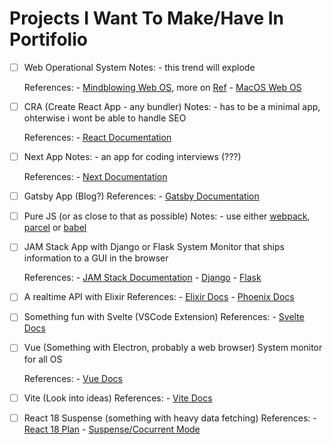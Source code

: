 # Projects I Want To Make/Have In Portifolio

- [ ] Web Operational System
	Notes:
		- this trend will explode

	References:
		- [Mindblowing Web OS](https://rauno.me/), more on [Ref](https://www.instagram.com/p/CYBoLtygJ9j/)
		- [MacOS Web OS](https://macos.vercel.app/)

- [ ] CRA (Create React App - any bundler)
	Notes:
		- has to be a minimal app, ohterwise i wont be able to handle SEO
	
	References:
		- [React Documentation](https://reactjs.org/)

- [ ] Next App
	Notes:
		- an app for coding interviews (???)

	References:
		- [Next Documentation](https://nextjs.org/)

- [ ] Gatsby App (Blog?)
	References:
		- [Gatsby Documentation](https://www.gatsbyjs.com/)

- [ ] Pure JS (or as close to that as possible)
	Notes:
		- use either [webpack](https://webpack.js.org/), [parcel](https://parceljs.org/) or [babel](https://babeljs.io/)

- [ ] JAM Stack App with Django or Flask
	System Monitor that ships information to a GUI in the browser

	References:
		- [JAM Stack Documentation](https://jamstack.org/)
		- [Django](https://www.djangoproject.com/)
		- [Flask](https://flask.palletsprojects.com/en/2.0.x/)

- [ ] A realtime API with Elixir
	References:
		- [Elixir Docs](https://elixir-lang.org/)
		- [Phoenix Docs](https://www.phoenixframework.org/)

- [ ] Something fun with Svelte (VSCode Extension)
	References:
		- [Svelte Docs](https://svelte.dev/)

- [ ] Vue (Something with Electron, probably a web browser)
	System monitor for all OS

	References:
		- [Vue Docs](https://vuejs.org/)

- [ ] Vite (Look into ideas)
	References:
		- [Vite Docs](https://vitejs.dev/)

- [ ] React 18 Suspense (something with heavy data fetching)
	References:
		- [React 18 Plan](https://reactjs.org/blog/2021/06/08/the-plan-for-react-18.html)
		- [Suspense/Cocurrent Mode](https://reactjs.org/docs/concurrent-mode-suspense.html)
 
